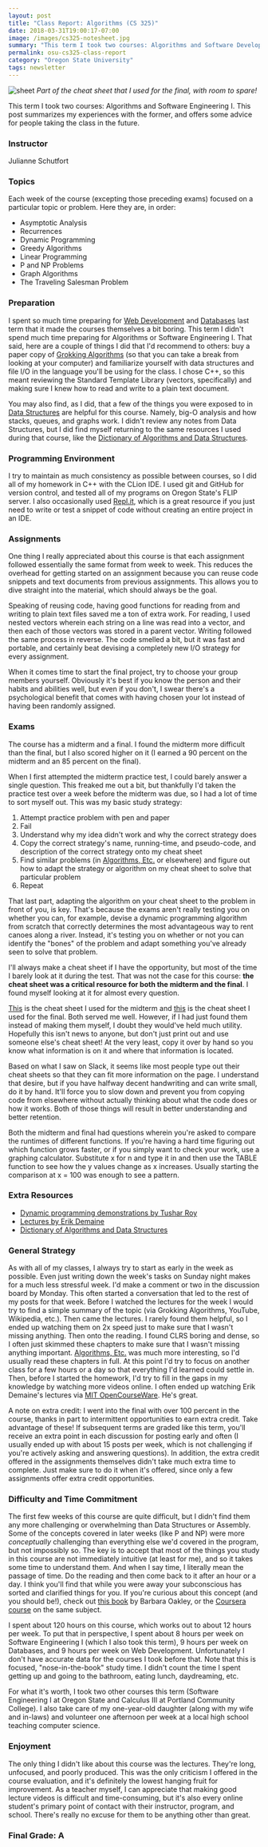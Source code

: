 ```yaml
---
layout: post
title: "Class Report: Algorithms (CS 325)"
date: 2018-03-31T19:00:17-07:00
image: /images/cs325-notesheet.jpg
summary: "This term I took two courses: Algorithms and Software Development I. This post summarizes my experiences with the former, and offers some advice for people taking the class in the future."
permalink: osu-cs325-class-report
category: "Oregon State University"
tags: newsletter
---
```


![sheet](/images/cs325-notesheet.jpg)
*Part of the cheat sheet that I used for the final, with room to spare!*

This term I took two courses: Algorithms and Software Engineering I. This post summarizes my experiences with the former, and offers some advice for people taking the class in the future.

### Instructor 
Julianne Schutfort

### Topics
Each week of the course (excepting those preceding exams) focused on a particular topic or problem. Here they are, in order:
- Asymptotic Analysis
- Recurrences
- Dynamic Programming
- Greedy Algorithms
- Linear Programming
- P and NP Problems
- Graph Algorithms
- The Traveling Salesman Problem

### Preparation
I spent so much time preparing for [Web Development](/osu-cs290-class-report) and [Databases](/osu-cs340-class-report) last term that it made the courses themselves a bit boring. This term I didn't spend much time preparing for Algorithms or Software Engineering I. That said, here are a couple of things I did that I'd recommend to others: buy a paper copy of [Grokking Algorithms](https://www.manning.com/books/grokking-algorithms) (so that you can take a break from looking at your computer) and familiarize yourself with data structures and file I/O in the language you'll be using for the class. I chose C++, so this meant reviewing the Standard Template Library (vectors, specifically) and making sure I knew how to read and write to a plain text document.  

You may also find, as I did, that a few of the things you were exposed to in [Data Structures](/osu-cs261-class-report) are helpful for this course. Namely, big-O analysis and how stacks, queues, and graphs work. I didn't review any notes from Data Structures, but I did find myself returning to the same resources I used during that course, like the [Dictionary of Algorithms and Data Structures](https://xlinux.nist.gov/dads/).

### Programming Environment
I try to maintain as much consistency as possible between courses, so I did all of my homework in C++ with the CLion IDE. I used git and GitHub for version control, and tested all of my programs on Oregon State's FLIP server. I also occasionally used [Repl.it](Repl.ithttp://repl.it), which is a great resource if you just need to write or test a snippet of code without creating an entire project in an IDE.

### Assignments
One thing I really appreciated about this course is that each assignment followed essentially the same format from week to week. This reduces the overhead for getting started on an assignment because you can reuse code snippets and text documents from previous assignments. This allows you to dive straight into the material, which should always be the goal.

Speaking of reusing code, having good functions for reading from and writing to plain text files saved me a ton of extra work. For reading, I used nested vectors wherein each string on a line was read into a vector, and then each of those vectors was stored in a parent vector. Writing followed the same process in reverse. The code smelled a bit, but it was fast and portable, and certainly beat devising a completely new I/O strategy for every assignment.

When it comes time to start the final project, try to choose your group members yourself. Obviously it's best if you know the person and their habits and abilities well, but even if you don't, I swear there's a psychological benefit that comes with having chosen your lot instead of having been randomly assigned.

### Exams
The course has a midterm and a final. I found the midterm more difficult than the final, but I also scored higher on it (I earned a 90 percent on the midterm and an 85 percent on the final).

When I first attempted the midterm practice test, I could barely answer a single question. This freaked me out a bit, but thankfully I'd taken the practice test over a week before the midterm was due, so I had a lot of time to sort myself out. This was my basic study strategy:

1. Attempt practice problem with pen and paper
2. Fail
3. Understand why my idea didn't work and why the correct strategy does
4. Copy the correct strategy's name, running-time, and pseudo-code, and description of the correct strategy onto my cheat sheet
5. Find similar problems (in [Algorithms, Etc.](http://jeffe.cs.illinois.edu/teaching/algorithms/) or elsewhere) and figure out how to adapt the strategy or algorithm on my cheat sheet to solve that particular problem
6. Repeat

That last part, adapting the algorithm on your cheat sheet to the problem in front of you, is key. That's because the exams aren't really testing you on whether you can, for example,  devise a dynamic programming algorithm from scratch that correctly determines the most advantageous way to rent canoes along a river. Instead, it's testing you on whether or not you can identify the "bones" of the problem and adapt something you've already seen to solve that problem.

I'll always make a cheat sheet if I have the opportunity, but most of the time I barely look at it during the test. That was not the case for this course: **the cheat sheet was a critical resource for both the midterm and the final**. I found myself looking at it for almost every question.

[This](/files/CS325-Midterm-CheatSheet.pdf) is the cheat sheet I used for the midterm and [this](/files/CS325-Final-CheatSheet.pdf) is the cheat sheet I used for the final. Both served me well. However, if I had just found them instead of making them myself, I doubt they would've held much utility. Hopefully this isn't news to anyone, but don't just print out and use someone else's cheat sheet! At the very least, copy it over by hand so you know what information is on it and where that information is located. 

Based on what I saw on Slack, it seems like most people type out their cheat sheets so that they can fit more information on the page. I understand that desire, but if you have halfway decent handwriting and can write small, do it by hand. It'll force you to slow down and prevent you from copying code from elsewhere without actually thinking about what the code does or how it works. Both of those things will result in better understanding and better retention.

Both the midterm and final had questions wherein you're asked to compare the runtimes of different functions. If you're having a hard time figuring out which function grows faster, or if you simply want to check your work, use a graphing calculator. Substitute x for n and type it in and then use the TABLE function to see how the y values change as x increases. Usually starting the comparison at x = 100 was enough to see a pattern.

### Extra Resources
- [Dynamic programming demonstrations by Tushar Roy](https://www.youtube.com/channel/UCZLJf_R2sWyUtXSKiKlyvAw)
- [Lectures by Erik Demaine](http://erikdemaine.org/classes/)
- [Dictionary of Algorithms and Data Structures](https://xlinux.nist.gov/dads/)

### General Strategy
As with all of my classes, I always try to start as early in the week as possible. Even just writing down the week's tasks on Sunday night makes for a much less stressful week. I'd make a comment or two in the discussion board by Monday. This often started a conversation that led to the rest of my posts for that week. Before I watched the lectures for the week I would try to find a simple summary of the topic (via Grokking Algorithms, YouTube, Wikipedia, etc.). Then came the lectures. I rarely found them helpful, so I ended up watching them on 2x speed just to make sure that I wasn't missing anything. Then onto the reading. I found CLRS boring and dense, so I often just skimmed these chapters to make sure that I wasn't missing anything important. [Algorithms, Etc.](http://jeffe.cs.illinois.edu/teaching/algorithms/) was much more interesting, so I'd usually read these chapters in full. At this point I'd try to focus on another class for a few hours or a day so that everything I'd learned could settle in. Then, before I started the homework, I'd try to fill in the gaps in my knowledge by watching more videos online. I often ended up watching Erik Demaine's lectures via [MIT OpenCourseWare](https://ocw.mit.edu/index.htm). He's great.

A note on extra credit: I went into the final with over 100 percent in the course, thanks in part to intermittent opportunities to earn extra credit. Take advantage of these! If subsequent terms are graded like this term, you'll receive an extra point in each discussion for posting early and often (I usually ended up with about 15 posts per week, which is not challenging if you're actively asking and answering questions). In addition, the extra credit offered in the assignments themselves didn't take much extra time to complete. Just make sure to do it when it's offered, since only a few assignments offer extra credit opportunities.

### Difficulty and Time Commitment
The first few weeks of this course are quite difficult, but I didn't find them any more challenging or overwhelming than Data Structures or Assembly. Some of the concepts covered in later weeks (like P and NP) were more *conceptually* challenging than everything else we'd covered in the program, but not impossibly so. The key is to accept that most of the things you study in this course are not immediately intuitive (at least for me), and so it takes some time to understand them. And when I say time, I literally mean the passage of time. Do the reading and then come back to it after an hour or a day. I think you'll find that while you were away your subconscious has sorted and clarified things for you. If you're curious about this concept (and you should be!), check out [this book](http://www.powells.com/book/mind-for-numbers-how-to-excel-at-math-science-even-if-you-flunked-algebra-9780399165245) by Barbara Oakley, or the [Coursera course](https://www.coursera.org/learn/learning-how-to-learn) on the same subject.

I spent about 120 hours on this course, which works out to about 12 hours per week. To put that in perspective, I spent about 8 hours per week on Software Engineering I (which I also took this term), 9 hours per week on Databases, and 9 hours per week on Web Development. Unfortunately I don't have accurate data for the courses I took before that. Note that this is focused, "nose-in-the-book" study time. I didn't count the time I spent getting up and going to the bathroom, eating lunch, daydreaming, etc.

For what it's worth, I took two other courses this term (Software Engineering I at Oregon State and Calculus III at Portland Community College). I also take care of my one-year-old daughter (along with my wife and in-laws) and volunteer one afternoon per week at a local high school teaching computer science.

### Enjoyment
The only thing I didn't like about this course was the lectures. They're long, unfocused, and poorly produced. This was the only criticism I offered in the course evaluation, and it's definitely the lowest hanging fruit for improvement. As a teacher myself, I can appreciate that making good lecture videos is difficult and time-consuming, but it's also every online student's primary point of contact with their instructor, program, and school. There's really no excuse for them to be anything other than great. 

### Final Grade: A